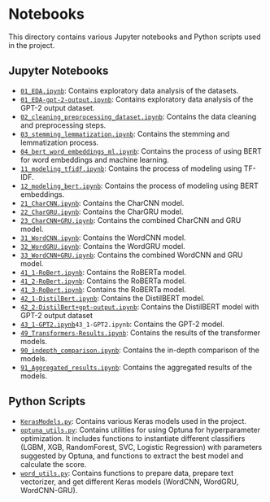 # Notebooks

This directory contains various Jupyter notebooks and Python scripts used in the project.

## Jupyter Notebooks

- [`01_EDA.ipynb`](01_EDA.ipynb): Contains exploratory data analysis of the datasets.
- [`01_EDA-gpt-2-output.ipynb`](01_EDA-gpt-2-output.ipynb): Contains exploratory data analysis of the GPT-2 output dataset.
- [`02_cleaning_preprocessing_dataset.ipynb`](02_cleaning_preprocessing_dataset.ipynb): Contains the data cleaning and preprocessing steps.
- [`03_stemming_lemmatization.ipynb`](03_stemming_lemmatization.ipynb): Contains the stemming and lemmatization process.
- [`04_bert_word_embeddings_ml.ipynb`](04_bert_word_embeddings_ml.ipynb): Contains the process of using BERT for word embeddings and machine learning.
- [`11_modeling_tfidf.ipynb`](11_modeling_tfidf.ipynb): Contains the process of modeling using TF-IDF.
- [`12_modeling_bert.ipynb`](12_modeling_bert.ipynb): Contains the process of modeling using BERT embeddings.
- [`21_CharCNN.ipynb`](21_CharCNN.ipynb): Contains the CharCNN model.
- [`22_CharGRU.ipynb`](22_CharGRU.ipynb): Contains the CharGRU model.
- [`23_CharCNN+GRU.ipynb`](23_CharCNN%2BGRU.ipynb): Contains the combined CharCNN and GRU model.
- [`31_WordCNN.ipynb`](31_WordCNN.ipynb): Contains the WordCNN model.
- [`32_WordGRU.ipynb`](32_WordGRU.ipynb): Contains the WordGRU model.
- [`33_WordCNN+GRU.ipynb`](33_WordCNN%2BGRU.ipynb): Contains the combined WordCNN and GRU model.
- [`41_1-RoBert.ipynb`](41_1-RoBert.ipynb): Contains the RoBERTa model.
- [`41_2-RoBert.ipynb`](41_2-RoBert.ipynb): Contains the RoBERTa model.
- [`41_3-RoBert.ipynb`](41_3-RoBert.ipynb): Contains the RoBERTa model.
- [`42_1-DistilBert.ipynb`](42_1-DistilBert.ipynb): Contains the DistilBERT model.
- [`42_2-DistilBert+gpt-output.ipynb`](42_2-DistilBert%2Bgpt-output.ipynb): Contains the DistilBERT model with GPT-2 output dataset
- [`43_1-GPT2.ipynb`](43_1-GPT2.ipynb)`43_1-GPT2.ipynb`: Contains the GPT-2 model.
- [`49_Transformers-Results.ipynb`](49_Transformers-Results.ipynb): Contains the results of the transformer models.
- [`90_indepth_comparison.ipynb`](90_indepth_comparing.ipynb): Contains the in-depth comparison of the models.
- [`91_Aggregated_results.ipynb`](91_Aggregated_results.ipynb`): Contains the aggregated results of the models.

## Python Scripts

- [`KerasModels.py`](utils%2FKerasModels.py): Contains various Keras models used in the project.
- [`optuna_utils.py`](utils%2Foptuna_utils.py): Contains utilities for using Optuna for hyperparameter optimization. It includes functions to instantiate different classifiers (LGBM, XGB, RandomForest, SVC, Logistic Regression) with parameters suggested by Optuna, and functions to extract the best model and calculate the score.
- [`word_utils.py`](utils%2Fword_utils.py): Contains functions to prepare data, prepare text vectorizer, and get different Keras models (WordCNN, WordGRU, WordCNN-GRU).